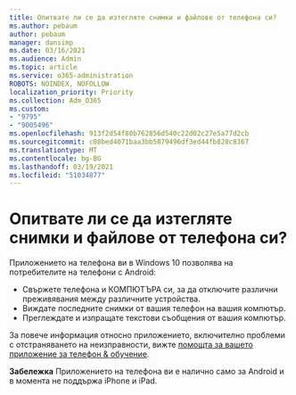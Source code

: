 ```yaml
---
title: Опитвате ли се да изтегляте снимки и файлове от телефона си?
ms.author: pebaum
author: pebaum
manager: dansimp
ms.date: 03/16/2021
ms.audience: Admin
ms.topic: article
ms.service: o365-administration
ROBOTS: NOINDEX, NOFOLLOW
localization_priority: Priority
ms.collection: Adm_O365
ms.custom:
- "9795"
- "9005496"
ms.openlocfilehash: 913f2d54f80b762856d540c22d02c27e5a77d2cb
ms.sourcegitcommit: c08bed4071baa3bb5879496df3ed44fb828c8367
ms.translationtype: MT
ms.contentlocale: bg-BG
ms.lasthandoff: 03/19/2021
ms.locfileid: "51034877"
---
```

# <a name="are-you-trying-to-download-photos-and-files-from-your-phone"></a>Опитвате ли се да изтегляте снимки и файлове от телефона си?

Приложението на телефона ви в Windows 10 позволява на потребителите на телефони с Android:

- Свържете телефона и КОМПЮТЪРА си, за да отключите различни преживявания между различните устройства.
- Виждате последните снимки от вашия телефон на вашия компютър.
- Преглеждате и изпращате текстови съобщения от вашия компютър.

За повече информация относно приложението, включително проблеми с отстраняването на неизправности, вижте [помощта за вашето приложение за телефон & обучение](https://support.microsoft.com/your-phone-app).

**Забележка** Приложението на телефона ви е налично само за Android и в момента не поддържа iPhone и iPad.